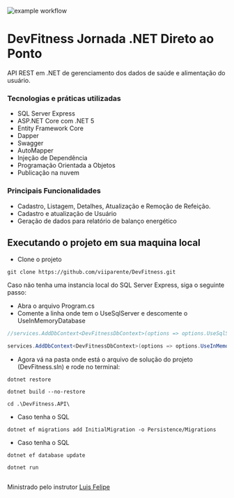 ![example workflow](https://github.com/viiparente/DevFitness/actions/workflows/build.yml/badge.svg)

# DevFitness Jornada .NET Direto ao Ponto
API REST em .NET de gerenciamento dos dados de saúde e alimentação do usuário.

### Tecnologias e práticas utilizadas
* SQL Server Express
* ASP.NET Core com .NET 5
* Entity Framework Core
* Dapper
* Swagger
* AutoMapper
* Injeção de Dependência
* Programação Orientada a Objetos
* Publicação na nuvem

### Principais Funcionalidades
* Cadastro, Listagem, Detalhes, Atualização e Remoção de Refeição.
* Cadastro e atualização de Usuário
* Geração de dados para relatório de balanço energético

## Executando o projeto em sua maquina local
-  Clone o projeto
```console
git clone https://github.com/viiparente/DevFitness.git
```
Caso não tenha uma instancia local do SQL Server Express, siga o seguinte passo:
 * Abra o arquivo Program.cs 
 * Comente a linha onde tem o UseSqlServer e descomente o UseInMemoryDatabase
 ```cs
//services.AddDbContext<DevFitnessDbContext>(options => options.UseSqlServer(connectionString));
```
```cs
services.AddDbContext<DevFitnessDbContext>(options => options.UseInMemoryDatabase(connectionString));
```

* Agora vá na pasta onde está o arquivo de solução do projeto (DevFitness.sln) e rode no terminal:
```console
dotnet restore
```
```console
dotnet build --no-restore
```
```console
cd .\DevFitness.API\
```
* Caso tenha o SQL
```console
dotnet ef migrations add InitialMigration -o Persistence/Migrations
```
* Caso tenha o SQL
```console
dotnet ef database update
```
```console
dotnet run
```

##

Ministrado pelo instrutor [Luis Felipe](https://www.linkedin.com/in/luisdeol/)
